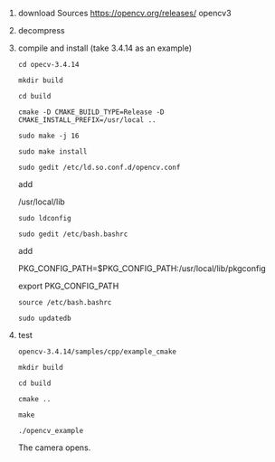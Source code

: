 1. download Sources   https://opencv.org/releases/  opencv3

2. decompress

3. compile and install (take 3.4.14 as an example)

   ```
   cd opecv-3.4.14
   ```

   ```
   mkdir build
   ```

   ```
   cd build
   ```

   ```
   cmake -D CMAKE_BUILD_TYPE=Release -D CMAKE_INSTALL_PREFIX=/usr/local ..
   ```

   ```
   sudo make -j 16
   ```

   ```
   sudo make install
   ```

   ```
   sudo gedit /etc/ld.so.conf.d/opencv.conf
   ```

   add 

   /usr/local/lib

   ```
   sudo ldconfig
   ```

   ```
   sudo gedit /etc/bash.bashrc
   ```

   add   

   PKG_CONFIG_PATH=$PKG_CONFIG_PATH:/usr/local/lib/pkgconfig  

   export PKG_CONFIG_PATH

   ```
   source /etc/bash.bashrc
   ```

   ```
   sudo updatedb
   ```

4. test

   ```
   opencv-3.4.14/samples/cpp/example_cmake
   ```

   ```
   mkdir build
   ```

   ```
   cd build
   ```

   ```
   cmake ..
   ```

   ```
   make
   ```

   ```
   ./opencv_example
   ```

   The camera opens.